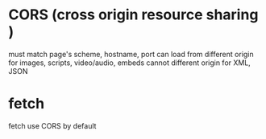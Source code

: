 # CORS (cross origin resource sharing )
must match page's scheme, hostname, port
can load from different origin for images, scripts, video/audio, embeds
cannot different origin for XML, JSON


# fetch
fetch use CORS by default




